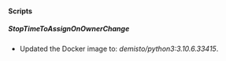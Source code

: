 #### Scripts
##### StopTimeToAssignOnOwnerChange
- Updated the Docker image to: *demisto/python3:3.10.6.33415*.